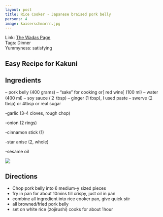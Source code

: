 ```yaml
---
layout: post
title: Rice Cooker - Japanese braised pork belly
persons: 4
image: kaiserschmarrn.jpg
---
```


Link:
<a href="http://the-wadas.com/super-easy-rice-cooker-recipe-kakuni/"> The Wadas Page </a>  
Tags: Dinner  
Yummyness: satisfying  


## Easy Recipe for Kakuni

## Ingredients

– pork belly (400 grams)
– “sake” for cooking or[ red wine] (100 ml)
– water (400 ml)
– soy sauce (２ tbsp)
– ginger (1 tbsp), I used paste
– swerve (2 tbsp) or 4tbsp or real sugar

-garlic (3-4 cloves, rough chop)

-onion (2 rings)

-cinnamon stick (1)

-star anise (2, whole)

 -sesame oil

![](https://i2.wp.com/the-wadas.com/pw/wp-content/uploads/2015/11/kakuni_done.jpg?w=300)

## Directions

- Chop pork belly into 6 medium-y sized pieces
- fry in pan for about 10mins till crispy, just oil in pan
- combine all ingredient into rice cooker pan, give quick stir
- all browned/fried pork belly
- set on white rice (zojirushi) cooks for about 1hour
